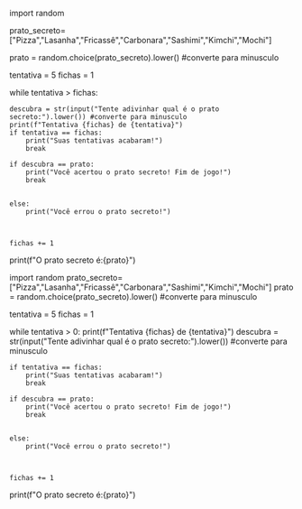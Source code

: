 
import random

prato_secreto=["Pizza","Lasanha","Fricassê","Carbonara","Sashimi","Kimchi","Mochi"]

prato = random.choice(prato_secreto).lower() #converte para minusculo
 
tentativa = 5
fichas = 1
 
while tentativa > fichas:
   
    descubra = str(input("Tente adivinhar qual é o prato secreto:").lower()) #converte para minusculo
    print(f"Tentativa {fichas} de {tentativa}")
    if tentativa == fichas:
        print("Suas tentativas acabaram!")
        break
 
    if descubra == prato:
        print("Você acertou o prato secreto! Fim de jogo!")
        break
 
 
    else:
        print("Você errou o prato secreto!")
 
 
 
    fichas += 1
print(f"O prato secreto é:{prato}")    
 
import random
prato_secreto=["Pizza","Lasanha","Fricassê","Carbonara","Sashimi","Kimchi","Mochi"]
prato = random.choice(prato_secreto).lower() #converte para minusculo
 
tentativa = 5
fichas = 1
 
while tentativa > 0:
    print(f"Tentativa {fichas} de {tentativa}")
    descubra = str(input("Tente adivinhar qual é o prato secreto:").lower()) #converte para minusculo
   
    if tentativa == fichas:
        print("Suas tentativas acabaram!")
        break
 
    if descubra == prato:
        print("Você acertou o prato secreto! Fim de jogo!")
        break
 
 
    else:
        print("Você errou o prato secreto!")
 
 
 
    fichas += 1
print(f"O prato secreto é:{prato}")    
 
